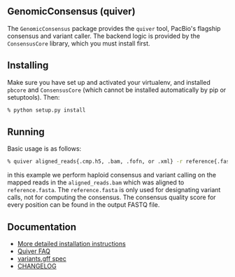 GenomicConsensus (quiver)
-------------------------

The ``GenomicConsensus`` package provides the ``quiver`` tool, PacBio's flagship consensus
and variant caller.  The backend logic is provided by the
``ConsensusCore`` library, which you must install first.


Installing
----------
Make sure you have set up and activated your virtualenv, and
installed ``pbcore`` and ``ConsensusCore`` (which cannot be
installed automatically by pip or setuptools).  Then:

```sh
% python setup.py install
````

Running
-------
Basic usage is as follows:

```sh
% quiver aligned_reads{.cmp.h5, .bam, .fofn, or .xml} -r reference{.fasta or .xml} -o variants.gff -o consensus.fasta -o consensus.fastq
```

in this example we perform haploid consensus and variant calling on the mapped reads in the ``aligned_reads.bam`` which was aligned to ``reference.fasta``.  The ``reference.fasta`` is only used for designating variant calls, not for computing the consensus.  The consensus quality score for every position can be found in the output FASTQ file.


Documentation
-------------

- [More detailed installation instructions](https://github.com/PacificBiosciences/GenomicConsensus/blob/master/doc/HowToQuiver.rst)
- [Quiver FAQ](https://github.com/PacificBiosciences/GenomicConsensus/blob/master/doc/QuiverFAQ.rst)
- [variants.gff spec](https://github.com/PacificBiosciences/GenomicConsensus/blob/master/doc/VariantsGffSpecification.rst)
- [CHANGELOG](https://github.com/PacificBiosciences/GenomicConsensus/blob/master/CHANGELOG)
